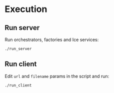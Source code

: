 # Execution #

  ## Run server ##

  Run orchestrators, factories and Ice services:

    ./run_server

  ## Run client ##

  Edit `url` and `filename` params in the script and run:

    ./run_client

